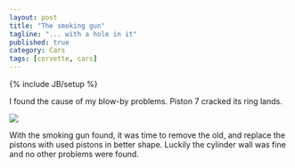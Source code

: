 ```yaml
---
layout: post
title: "The smoking gun"
tagline: "... with a hole in it"
published: true
category: Cars
tags: [corvette, cars]
---
```

{% include JB/setup %}

I found the cause of my blow-by problems.  Piston 7 cracked its ring lands.

<img src="../../../../../images/cylinder7.ringland.png">

With the smoking gun found, it was time to remove the old, and replace the pistons with used pistons in better shape.  Luckily the cylinder wall was fine and no other problems were found.
